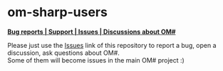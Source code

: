 # om-sharp-users

[**Bug reports | Support | Issues | Discussions about OM#**](https://github.com/cac-t-u-s/om-sharp-users/issues)

Please just use the [Issues](https://github.com/cac-t-u-s/om-sharp-users/issues) link of this repository to report a bug, open a discussion, ask questions about OM#.     
Some of them will become issues in the main OM# project :)

